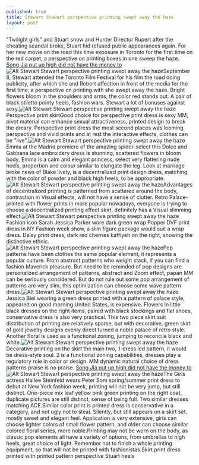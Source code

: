 ```yaml
---
published: true
title: Stewart Stewart perspective printing swept away the haze
layout: post
---
```

\"Twilight girls\" and Stuart snow and Hunter Director Rupert after the cheating scandal broke, Stuart hid refused public appearances again. For her new movie on the road this time exposure in Toronto for the first time on the red carpet, a perspective on printing boxes in one sweep the haze. [Song Jia put up high did not have the money to](http://marvelcase.blog.com/2016/03/29/song-jia-put-up-high-did-not-have-the-money-to-heaps/)![Alt Stewart Stewart perspective printing swept away the haze](https://c2.staticflickr.com/8/7360/27495478736_c69eea8721.jpg)September 8, Stewart attended the Toronto Film Festival for his film the road doing publicity, after which she and Robert affection in front of the media for the first time, a perspective on printing with she swept away the haze. Bright flowers bloom in the shoulders and arms, the color red stands out. A pair of black stiletto pointy heels, fashion wars. Stewart a lot of bonuses against sexy.![Alt Stewart Stewart perspective printing swept away the haze](https://c2.staticflickr.com/8/7123/27430977112_d12bea897b.jpg)Perspective print skirtGood choice for perspective print dress is sexy MM, pivot material can enhance sexual attractiveness, printed design to break the dreary. Perspective print dress the most second places was looming perspective and vivid prints and at rest the interactive effects, clothes can be \"live\".![Alt Stewart Stewart perspective printing swept away the haze](https://c2.staticflickr.com/8/7790/27495493446_b471003687.jpg)Emma at the Madrid premiere of the amazing spider-select this Dolce and Gabbana lace embroidery dress is stunning, scattered flowers in bloom body, Emma is a calm and elegant princess, select very flattering nude heels, proportion and colour similar to elongate the leg. Look at marriage broke news of Blake lively, is a decentralized print design dress, matching with the color of powder and black high heels, to be appropriate.![Alt Stewart Stewart perspective printing swept away the haze](https://c2.staticflickr.com/8/7352/27253327830_061d77f32d.jpg)Advantages of decentralized printing is patterned from scattered around the body, contraction in Visual effects, will not have a sense of clutter. Retro Palace-printed with flower prints in more popular nowadays, everyone is trying to choose a decentralized printing effect skirt, definitely has a Visual slimming effect.![Alt Stewart Stewart perspective printing swept away the haze](https://c2.staticflickr.com/8/7285/27529931175_3a00395474.jpg)Fashion icon Sarah Jessica Parker wore dark green wrap Popper DVF print dress in NY Fashion week show, a slim figure package would suit a wrap dress. Daisy print dress, dark red cherries kaffiyeh on the right, showing the distinctive ethnic.![Alt Stewart Stewart perspective printing swept away the haze](https://c2.staticflickr.com/8/7568/26921600373_0ff385394b.jpg)Pop patterns have been clothes the same popular element, it represents a popular culture. From abstract patterns who weight stack, if you can find a fashion Maverick pleasure. But need to be reminded of pop designs are personalized arrangement of patterns, abstract and Zoom effect, papan MM can be seriously considered. But do not rule out some pop arrangement of patterns are very slim, this optimization can choose some wave pattern dress.![Alt Stewart Stewart perspective printing swept away the haze](https://c2.staticflickr.com/8/7063/27431017812_4040b209c4.jpg)Jessica Biel wearing a green dress printed with a pattern of palace style, appeared on good morning United States, is expensive. Flowers in little black dresses on the right items, paired with black stockings and flat shoes, conservative dress is also very practical. This two piece skirt suit distribution of printing are relatively sparse, but with decorative, green skirt of gold jewelry designs evenly direct turned a noble palace of retro style. Another floral is used as a functional zoning, jumping to reconcile black and white.![Alt Stewart Stewart perspective printing swept away the haze](https://c2.staticflickr.com/8/7284/27457741141_b5c47f7fe9.jpg)Decorative printing on the skirt the main two, 1-dress led pattern, it would be dress-style soul. 2 is a functional zoning capabilities, dresses play a regulatory role in color or design. MM dynamic natural choice of dress patterns praise is no praise. [Song Jia put up high did not have the money to](http://marvelcase.blog.com/2016/03/29/song-jia-put-up-high-did-not-have-the-money-to-heaps/)![Alt Stewart Stewart perspective printing swept away the haze](https://c2.staticflickr.com/8/7749/27253367930_e7c7bf1410.jpg)The Girls actress Hailee Steinfeld wears Peter Som spring/summer print dress to debut at New York fashion week, printing will not be very jump, but still distinct. One-piece mix leaf yellow pink green printing on the right coat, duplicate pictures are still distinct, sense of being full. Two similar dresses matching ACE.Similar color print is printed dress is conservative in a category, and not ugly not to steal. Silently, but still appears on a skirt set, mostly sweet and elegant feel. Application is very extensive, girls can choose lighter colors of small flower pattern, and older can choose similar colored floral series, more noble.Printing may not be worn on the body, as classic pop elements all have a variety of options, from umbrellas to high heels, great choice of light. Remember not to finish a whole printing equipment, so that will not be printed with fashionistas.Skirt print dress printed with printed pattern perspective Stuart heels